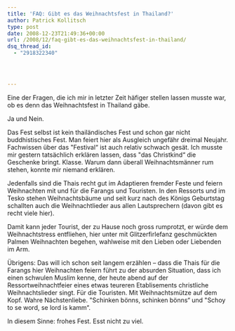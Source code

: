```yaml
---
title: 'FAQ: Gibt es das Weihnachtsfest in Thailand?'
author: Patrick Kollitsch
type: post
date: 2008-12-23T21:49:36+00:00
url: /2008/12/faq-gibt-es-das-weihnachtsfest-in-thailand/
dsq_thread_id:
  - "2918322340"




---
```

Eine der Fragen, die ich mir in letzter Zeit häfiger stellen lassen musste war, ob es denn das Weihnachtsfest in Thailand gäbe.

Ja und Nein.

Das Fest selbst ist kein thailändisches Fest und schon gar nicht buddhistisches Fest. Man feiert hier als Ausgleich ungefähr dreimal Neujahr. Fachwissen über das "Festival“ ist auch relativ schwach gesät. Ich musste mir gestern tatsächlich erklären lassen, dass "das Christkind“ die Geschenke bringt. Klasse. Warum dann überall Weihnachtsmänner rum stehen, konnte mir niemand erklären.

Jedenfalls sind die Thais recht gut im Adaptieren fremder Feste und feiern Weihnachten mit und für die Farangs und Touristen. In den Ressorts und im Tesko stehen Weihnachtsbäume und seit kurz nach des Königs Geburtstag schallten auch die Weihnachtlieder aus allen Lautsprechern (davon gibt es recht viele hier).

Damit kann jeder Tourist, der zu Hause noch gross rumprotzt, er würde dem Weihnachtstress entfliehen, hier unter mit Glitzerfirlefanz geschmückten Palmen Weihnachten begehen, wahlweise mit den Lieben oder Liebenden im Arm.

Übrigens: Das will ich schon seit langem erzählen – dass die Thais für die Farangs hier Weihnachten feiern führt zu der absurden Situation, dass ich einen schwulen Muslim kenne, der heute abend auf der Ressortweihnachtfeier eines etwas teureren Etablisements christliche Weihnachtslieder singt. Für die Touristen. Mit Weihnachtsmütze auf dem Kopf. Wahre Nächstenliebe. "Schinken bönns, schinken bönns“ und "Schoy to se word, se lord is kamm“.

In diesem Sinne: frohes Fest. Esst nicht zu viel.
